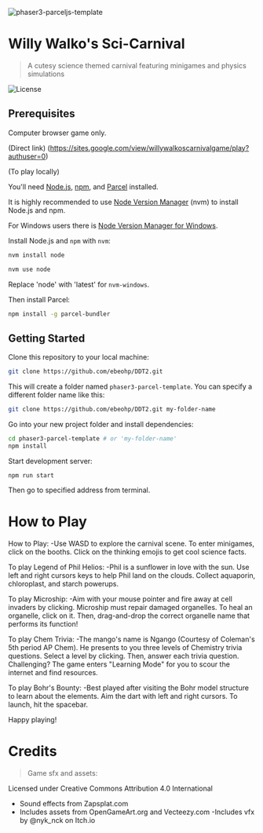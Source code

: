 ![phaser3-parceljs-template](https://user-images.githubusercontent.com/2236153/71606463-37a0da80-2b2e-11ea-9b5f-5d26ccc84f91.png)

# Willy Walko's Sci-Carnival
> A cutesy science themed carnival featuring minigames and physics simulations


![License](https://img.shields.io/badge/license-MIT-green)

## Prerequisites 

Computer browser game only.

(Direct link) (https://sites.google.com/view/willywalkoscarnivalgame/play?authuser=0)

(To play locally)

You'll need [Node.js](https://nodejs.org/en/), [npm](https://www.npmjs.com/), and [Parcel](https://parceljs.org/) installed.

It is highly recommended to use [Node Version Manager](https://github.com/nvm-sh/nvm) (nvm) to install Node.js and npm.

For Windows users there is [Node Version Manager for Windows](https://github.com/coreybutler/nvm-windows).

Install Node.js and `npm` with `nvm`:

```bash
nvm install node

nvm use node
```

Replace 'node' with 'latest' for `nvm-windows`.

Then install Parcel:

```bash
npm install -g parcel-bundler
```

## Getting Started

Clone this repository to your local machine:

```bash
git clone https://github.com/ebeohp/DDT2.git
```

This will create a folder named `phaser3-parcel-template`. You can specify a different folder name like this:

```bash
git clone https://github.com/ebeohp/DDT2.git my-folder-name
```

Go into your new project folder and install dependencies:

```bash
cd phaser3-parcel-template # or 'my-folder-name'
npm install
```

Start development server:

```
npm run start
```
Then go to specified address from terminal.

# How to Play
How to Play:
-Use WASD to explore the carnival scene. To enter minigames, click on the booths. Click on the thinking emojis to get cool science facts.

To play Legend of Phil Helios:
-Phil is a sunflower in love with the sun. Use left and right cursors keys to help Phil land on the clouds. Collect aquaporin, chloroplast, and starch powerups.

To play Microship:
-Aim with your mouse pointer and fire away at cell invaders by clicking. Microship must repair damaged organelles. To heal an organelle, click on it. Then, drag-and-drop the correct organelle name that performs its function! 

To play Chem Trivia:
-The mango's name is Ngango (Courtesy of Coleman's 5th period AP Chem). He presents to you three levels of Chemistry trivia questions. Select a level by clicking. Then, answer each trivia question. Challenging? The game enters "Learning Mode" for you to scour the internet and find resources.

To play Bohr's Bounty:
-Best played after visiting the Bohr model structure to learn about the elements. Aim the dart with left and right cursors. To launch, hit the spacebar.

Happy playing!

# Credits

>Game sfx and assets:

Licensed under Creative Commons Attribution 4.0 International
- Sound effects from Zapsplat.com
- Includes assets from OpenGameArt.org and Vecteezy.com
-Includes vfx by @nyk_nck on Itch.io
